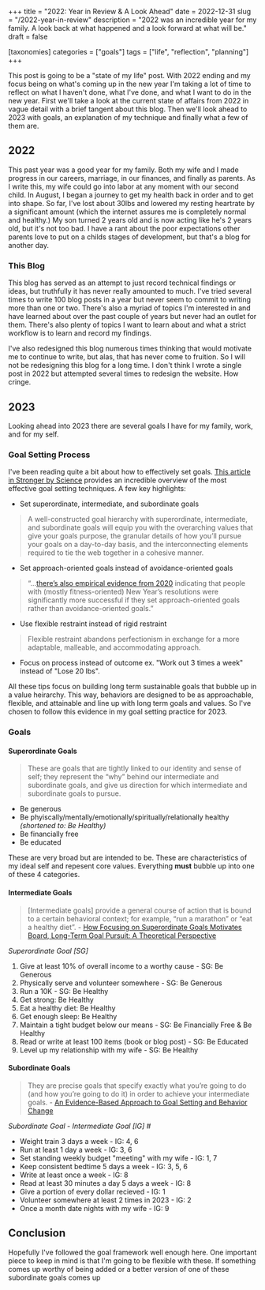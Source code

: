 +++
title = "2022: Year in Review & A Look Ahead"
date = 2022-12-31
slug = "/2022-year-in-review"
description = "2022 was an incredible year for my family. A look back at what happened and a look forward at what will be."
draft = false

[taxonomies]
categories = ["goals"]
tags = ["life", "reflection", "planning"]
+++

This post is going to be a "state of my life" post. With 2022  ending and my focus being on what's coming up in the new year I'm taking a lot of time to reflect on what I haven't done, what I've done, and what I want to do in the new year. First we'll take a look at the current state of affairs from 2022 in vague detail with a brief tangent about this blog. Then we'll look ahead to 2023 with goals, an explanation of my technique and finally what a few of them are.

## 2022
This past year was a good year for my family. Both my wife and I made progress in our careers, marriage, in our finances, and finally as parents. As I write this, my wife could go into labor at any moment with our second child. In August, I began a journey to get my health back in order and to get into shape. So far, I've lost about 30lbs and lowered my resting heartrate by a significant amount (which the internet assures me is completely normal and healthy.) My son turned 2 years old and is now acting like he's 2 years old, but it's not too bad. I have a rant about the poor expectations other parents love to put on a childs stages of development, but that's a blog for another day.

### This Blog 
This blog has served as an attempt to just record technical findings or ideas, but truthfully it has never really amounted to much. I've tried several times to write 100 blog posts in a year but never seem to commit to writing more than one or two. There's also a myriad of topics I'm interested in and have learned about over the past couple of years but never had an outlet for them. There's also plenty of topics I want to learn about and what a strict workflow is to learn and record my findings.

I've also redesigned this blog numerous times thinking that would motivate me to continue to write, but alas, that has never come to fruition. So I will not be redesigning this blog for a long time. I don't think I wrote a single post in 2022 but attempted several times to redesign the website. How cringe.

## 2023
Looking ahead into 2023 there are several goals I have for my family, work, and for my self.

### Goal Setting Process
I've been reading quite a bit about how to effectively set goals. [This article in Stronger by Science](https://www.strongerbyscience.com/goal-setting/) provides an incredible overview of the most effective goal setting techniques. A few key highlights:

* Set superordinate, intermediate, and subordinate goals

> A well-constructed goal hierarchy with superordinate, intermediate, and subordinate goals will equip you with the overarching values that give your goals purpose, the granular details of how you’ll pursue your goals on a day-to-day basis, and the interconnecting elements required to tie the web together in a cohesive manner.

* Set approach-oriented goals instead of avoidance-oriented goals

> “...[there’s also empirical evidence from 2020](https://pubmed.ncbi.nlm.nih.gov/33296385/) indicating that people with (mostly fitness-oriented) New Year’s resolutions were significantly more successful if they set approach-oriented goals rather than avoidance-oriented goals.”

* Use flexible restraint instead of rigid restraint

> Flexible restraint abandons perfectionism in exchange for a more adaptable, malleable, and accommodating approach.

* Focus on process instead of outcome ex. "Work out 3 times a week" instead of "Lose 20 lbs". 

All these tips focus on building long term sustainable goals that bubble up in a value heirarchy. This way, behaviors are designed to be as approachable, flexible, and attainable and line up with long term goals and values. So I've chosen to follow this evidence in my goal setting practice for 2023.

### Goals

#### Superordinate Goals

>  These are goals that are tightly linked to our identity and sense of self; they represent the “why” behind our intermediate and subordinate goals, and give us direction for which intermediate and subordinate goals to pursue.

* Be generous
* Be phyiscally/mentally/emotionally/spiritually/relationally healthy _(shortened to: Be Healthy)_
* Be financially free
* Be educated

These are very broad but are intended to be. These are characteristics of my ideal self and repesent core values. Everything **must** bubble up into one of these 4 categories.

#### Intermediate Goals
> [Intermediate goals]  provide a general course of action that is bound to a certain behavioral context; for example, “run a marathon” or “eat a healthy diet”. - [How Focusing on Superordinate Goals Motivates Board, Long-Term Goal Pursuit: A Theoretical Perspective](https://www.frontiersin.org/articles/10.3389/fpsyg.2018.01879/full)

_Superordinate Goal [SG]_

1. Give at least 10% of overall income to a worthy cause - SG: Be Generous
2. Physically serve and volunteer somewhere - SG: Be Generous
3. Run a 10K - SG: Be Healthy
4. Get strong: Be Healthy
5. Eat a healthy diet: Be Healthy
6. Get enough sleep: Be Healthy
7. Maintain a tight budget below our means - SG: Be Financially Free & Be Healthy
8. Read or write at least 100 items (book or blog post) - SG: Be Educated
9. Level up my relationship with my wife - SG: Be Healthy

#### Subordinate Goals
> They are precise goals that specify exactly what you’re going to do (and how you’re going to do it) in order to achieve your intermediate goals. - [An Evidence-Based Approach to Goal Setting and Behavior Change](https://www.strongerbyscience.com/goal-setting/)

_Subordinate Goal - Intermediate Goal [IG] #_

- Weight train 3 days a week - IG: 4, 6
- Run at least 1 day a week - IG: 3, 6
- Set standing weekly budget "meeting" with my wife - IG: 1, 7
- Keep consistent bedtime 5 days a week - IG: 3, 5, 6
- Write at least once a week - IG: 8
- Read at least 30 minutes a day 5 days a week - IG: 8
- Give a portion of every dollar recieved - IG: 1
- Volunteer somewhere at least 2 times in 2023 - IG: 2
- Once a month date nights with my wife - IG: 9

## Conclusion

Hopefully I've followed the goal framework well enough here. One important piece to keep in mind is that I'm going to be flexible with these. If something comes up worthy of being added or a better version of one of these subordinate goals comes up
